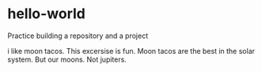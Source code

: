 # hello-world
Practice building a repository and a project

i like moon tacos. This excersise is fun. Moon tacos are the best in the solar system. But our moons. Not jupiters.
